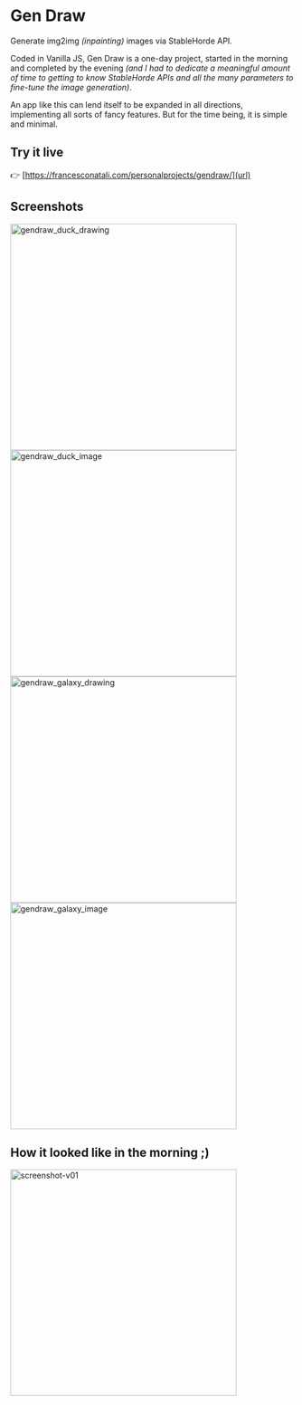 # Gen Draw
Generate img2img _(inpainting)_ images via StableHorde API.

Coded in Vanilla JS, Gen Draw is a one-day project, started in the morning and completed by the evening _(and I had to dedicate a meaningful amount of time to getting to know StableHorde APIs and all the many parameters to fine-tune the image generation)_.

An app like this can lend itself to be expanded in all directions, implementing all sorts of fancy features. But for the time being, it is simple and minimal.

## Try it live
👉 [https://francesconatali.com/personalprojects/gendraw/](url)

## Screenshots
<img width="400" alt="gendraw_duck_drawing" src="https://github.com/francesconatali/gendraw/assets/34441930/51004d36-feaf-4273-8427-5581494be72e">
<img width="400" alt="gendraw_duck_image" src="https://github.com/francesconatali/gendraw/assets/34441930/b195bc2d-c785-4ef8-8ec0-ee32c45919de">
<img width="400" alt="gendraw_galaxy_drawing" src="https://github.com/francesconatali/gendraw/assets/34441930/22768d5c-43e4-456f-8a58-8acfc075ccdb">
<img width="400" alt="gendraw_galaxy_image" src="https://github.com/francesconatali/gendraw/assets/34441930/47facd95-3de6-4564-84ce-b6c37034a2f2">

## How it looked like in the morning ;)
<img width="400" alt="screenshot-v01" src="https://github.com/francesconatali/gendraw/assets/34441930/fbb05f29-eb94-454b-9cef-10b8d6bf4e29">
